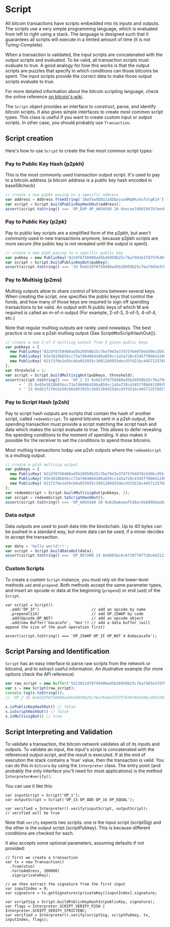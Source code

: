 # Script
All bitcoin transactions have scripts embedded into its inputs and outputs.  The scripts use a very simple programming language, which is evaluated from left to right using a stack. The language is designed such that it guarantees all scripts will execute in a limited amount of time (it is not Turing-Complete).

When a transaction is validated, the input scripts are concatenated with the output scripts and evaluated. To be valid, all transaction scripts must evaluate to true.  A good analogy for how this works is that the output scripts are puzzles that specify in which conditions can those bitcoins be spent. The input scripts provide the correct data to make those output scripts evaluate to true.

For more detailed information about the bitcoin scripting language, check the online reference [on bitcoin's wiki](https://en.bitcoin.it/wiki/Script).

The `Script` object provides an interface to construct, parse, and identify bitcoin scripts. It also gives simple interfaces to create most common script types. This class is useful if you want to create custom input or output scripts. In other case, you should probably use `Transaction`.

## Script creation
Here's how to use `Script` to create the five most common script types:

### Pay to Public Key Hash (p2pkh)
This is the most commonly used transaction output script. It's used to pay to a bitcoin address (a bitcoin address is a public key hash encoded in base58check)

```javascript
// create a new p2pkh paying to a specific address
var address = Address.fromString('1NaTVwXDDUJaXDQajoa9MqHhz4uTxtgK14');
var script = Script.buildPublicKeyHashOut(address);
assert(script.toString() === 'OP_DUP OP_HASH160 20 0xecae7d092947b7ee4998e254aa48900d26d2ce1d OP_EQUALVERIFY OP_CHECKSIG');
```

### Pay to Public Key (p2pk)
Pay to public key scripts are a simplified form of the p2pkh, but aren't commonly used in new transactions anymore, because p2pkh scripts are more secure (the public key is not revealed until the output is spent).

```javascript
// create a new p2pk paying to a specific public key
var pubkey = new PublicKey('022df8750480ad5b26950b25c7ba79d3e37d75f640f8e5d9bcd5b150a0f85014da');
var script = Script.buildPublicKeyOut(pubkey);
assert(script.toString() === '33 0x022df8750480ad5b26950b25c7ba79d3e37d75f640f8e5d9bcd5b150a0f85014da OP_CHECKSIG');
```

### Pay to Multisig (p2ms)
Multisig outputs allow to share control of bitcoins between several keys. When creating the script, one specifies the public keys that control the funds, and how many of those keys are required to sign off spending transactions to be valid. An output with N public keys of which M are required is called an m-of-n output (For example, 2-of-3, 3-of-5, 4-of-4, etc.)

Note that regular multisig outputs are rarely used nowadays. The best practice is to use a p2sh multisig output (See Script#toScriptHashOut()).

```javascript
// create a new 2-of-3 multisig output from 3 given public keys
var pubkeys = [
  new PublicKey('022df8750480ad5b26950b25c7ba79d3e37d75f640f8e5d9bcd5b150a0f85014da'),
  new PublicKey('03e3818b65bcc73a7d64064106a859cc1a5a728c4345ff0b641209fba0d90de6e9'),
  new PublicKey('021f2f6e1e50cb6a953935c3601284925decd3fd21bc445712576873fb8c6ebc18'),
];
var threshold = 2;
var script = Script.buildMultisigOut(pubkeys, threshold);
assert(script.toString() === 'OP_2 33 0x022df8750480ad5b26950b25c7ba79d3e37d75f640f8e5d9bcd5b150a0f85014da'
      + ' 33 0x03e3818b65bcc73a7d64064106a859cc1a5a728c4345ff0b641209fba0d90de6e9'
      + ' 33 0x021f2f6e1e50cb6a953935c3601284925decd3fd21bc445712576873fb8c6ebc18 OP_3 OP_CHECKMULTISIG');
```

### Pay to Script Hash (p2sh)
Pay to script hash outputs are scripts that contain the hash of another script, called `redeemScript`. To spend bitcoins sent in a p2sh output, the spending transaction must provide a script matching the script hash and data which makes the script evaluate to true.  This allows to defer revealing the spending conditions to the moment of spending. It also makes it possible for the receiver to set the conditions to spend those bitcoins.

Most multisig transactions today use p2sh outputs where the `redeemScript` is a multisig output.

```javascript
// create a p2sh multisig output
var pubkeys = [
  new PublicKey('022df8750480ad5b26950b25c7ba79d3e37d75f640f8e5d9bcd5b150a0f85014da'),
  new PublicKey('03e3818b65bcc73a7d64064106a859cc1a5a728c4345ff0b641209fba0d90de6e9'),
  new PublicKey('021f2f6e1e50cb6a953935c3601284925decd3fd21bc445712576873fb8c6ebc18'),
];
var redeemScript = Script.buildMultisigOut(pubkeys, 2);
var script = redeemScript.toScriptHashOut();
assert(script.toString() === 'OP_HASH160 20 0x620a6eeaf538ec9eb89b6ae83f2ed8ef98566a03 OP_EQUAL');
```

### Data output
Data outputs are used to push data into the blockchain. Up to 40 bytes can be pushed in a standard way, but more data can be used, if a miner decides to accept the transaction.

```javascript
var data = 'hello world!!!';
var script = Script.buildDataOut(data);
assert(script.toString() === 'OP_RETURN 14 0x68656c6c6f20776f726c64212121'
```

### Custom Scripts
To create a custom `Script` instance, you must rely on the lower-level methods `add` and `prepend`. Both methods accept the same parameter types, and insert an opcode or data at the beginning (`prepend`) or end (`add`) of the `Script`.

```
var script = Script()
  .add('OP_IF')                       // add an opcode by name
  .prepend(114)                       // add OP_2SWAP by code
  .add(Opcode.OP_NOT)                 // add an opcode object
  .add(new Buffer('bacacafe', 'hex')) // add a data buffer (will append the size of the push operation first)

assert(script.toString() === 'OP_2SWAP OP_IF OP_NOT 4 0xbacacafe');
```

## Script Parsing and Identification
`Script` has an easy interface to parse raw scripts from the network or bitcoind, and to extract useful information. An illustrative example (for more options check the API reference)

```javascript
var raw_script = new Buffer('5221022df8750480ad5b26950b25c7ba79d3e37d75f640f8e5d9bcd5b150a0f85014da2103e3818b65bcc73a7d64064106a859cc1a5a728c4345ff0b641209fba0d90de6e921021f2f6e1e50cb6a953935c3601284925decd3fd21bc445712576873fb8c6ebc1853ae', 'hex');
var s = new Script(raw_script);
console.log(s.toString());
// 'OP_2 33 0x022df8750480ad5b26950b25c7ba79d3e37d75f640f8e5d9bcd5b150a0f85014da 33 0x03e3818b65bcc73a7d64064106a859cc1a5a728c4345ff0b641209fba0d90de6e9 33 0x021f2f6e1e50cb6a953935c3601284925decd3fd21bc445712576873fb8c6ebc18 OP_3 OP_CHECKMULTISIG'

s.isPublicKeyHashOut() // false
s.isScriptHashOut() // false
s.isMultisigOut() // true
```

## Script Interpreting and Validation
To validate a transaction, the bitcoin network validates all of its inputs and outputs. To validate an input, the input's script is concatenated with the referenced output script, and the result is executed. If at the end of execution the stack contains a 'true' value, then the transaction is valid. You can do this in `bitcore` by using the `Interpreter` class. The entry point (and probably the only interface you'll need for most applications) is the method `Interpreter#verify()`.

You can use it like this:

```
var inputScript = Script('OP_1');
var outputScript = Script('OP_15 OP_ADD OP_16 OP_EQUAL');

var verified = Interpreter().verify(inputScript, outputScript);
// verified will be true
```

Note that `verify` expects two scripts: one is the input script (scriptSig) and the other is the output script (scriptPubkey). This is because different conditions are checked for each.

It also accepts some optional parameters, assuming defaults if not provided:

```
// first we create a transaction
var tx = new Transaction()
  .from(utxo)
  .to(toAddress, 100000)
  .sign(privateKey);

// we then extract the signature from the first input
var inputIndex = 0;
var signature = tx.getSignatures(privateKey)[inputIndex].signature;

var scriptSig = Script.buildPublicKeyHashIn(publicKey, signature);
var flags = Interpreter.SCRIPT_VERIFY_P2SH | Interpreter.SCRIPT_VERIFY_STRICTENC;
var verified = Interpreter().verify(scriptSig, scriptPubkey, tx, inputIndex, flags);
```
